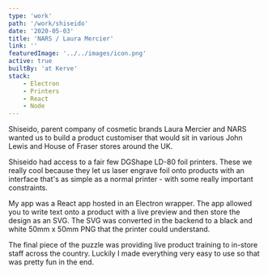 ```yaml
---
type: 'work'
path: '/work/shiseido'
date: '2020-05-03'
title: 'NARS / Laura Mercier'
link: ''
featuredImage: '../../images/icon.png'
active: true
builtBy: 'at Kerve'
stack:
    - Electron
    - Printers
    - React
    - Node
---
```


Shiseido, parent company of cosmetic brands Laura Mercier and NARS wanted us to build a product customiser that would sit in various John Lewis and House of Fraser stores around the UK.

Shiseido had access to a fair few DGShape LD-80 foil printers. These we really cool because they let us laser engrave foil onto products with an interface that's as simple as a normal printer - with some really important constraints.

My app was a React app hosted in an Electron wrapper. The app allowed you to write text onto a product with a live preview and then store the design as an SVG. The SVG was converted in the backend to a black and white 50mm x 50mm PNG that the printer could understand.

The final piece of the puzzle was providing live product training to in-store staff across the country. Luckily I made everything very easy to use so that was pretty fun in the end.
